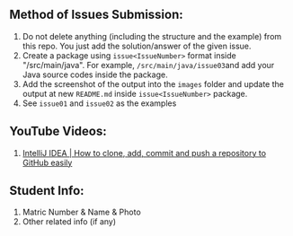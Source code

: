 ## Method of Issues Submission:

1. Do not delete anything (including the structure and the example) from this repo. You just add the solution/answer of the given issue.
2. Create a package using `issue<IssueNumber>` format inside "/src/main/java". For example, `/src/main/java/issue03`and add your Java source codes inside the package.  
3. Add the screenshot of the output into the `images` folder and update the output at new `README.md` inside `issue<IssueNumber>` package.
4. See `issue01` and `issue02` as the examples

## YouTube Videos:
1. [IntelliJ IDEA | How to clone, add, commit and push a repository to GitHub easily](https://youtu.be/RXV3Yusr0SI)

## Student Info:
1. Matric Number & Name & Photo
2. Other related info (if any)

